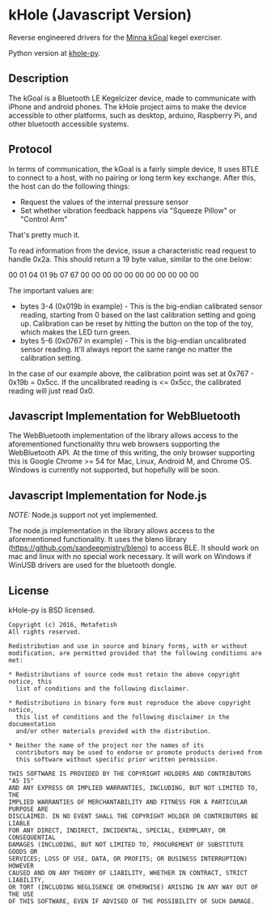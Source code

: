 # kHole (Javascript Version)

Reverse engineered drivers for the
[Minna kGoal](http://www.minnalife.com/products/kgoal) kegel
exerciser.

Python version at [khole-py](https://github.com/metafetish/khole-py).

## Description

The kGoal is a Bluetooth LE Kegelcizer device, made to communicate
with iPhone and android phones. The kHole project aims to make the
device accessible to other platforms, such as desktop, arduino,
Raspberry Pi, and other bluetooth accessible systems.

## Protocol

In terms of communication, the kGoal is a fairly simple device, It
uses BTLE to connect to a host, with no pairing or long term key
exchange. After this, the host can do the following things:

- Request the values of the internal pressure sensor
- Set whether vibration feedback happens via "Squeeze Pillow" or
  "Control Arm"
  
That's pretty much it.

To read information from the device, issue a characteristic read
request to handle 0x2a. This should return a 19 byte value, similar to
the one below:

00 01 04 01 9b 07 67 00 00 00 00 00 00 00 00 00 00 00

The important values are:

- bytes 3-4 (0x019b in example) - This is the big-endian calibrated
  sensor reading, starting from 0 based on the last calibration
  setting and going up. Calibration can be reset by hitting the button
  on the top of the toy, which makes the LED turn green.
- bytes 5-6 (0x0767 in example) - This is the big-endian uncalibrated
  sensor reading. It'll always report the same range no matter the
  calibration setting.

In the case of our example above, the calibration point was set at
0x767 - 0x19b = 0x5cc. If the uncalibrated reading is <= 0x5cc, the
calibrated reading will just read 0x0.

## Javascript Implementation for WebBluetooth

The WebBluetooth implementation of the library allows access to the
aforementioned functionality thru web browsers supporting the
WebBluetooth API. At the time of this writing, the only browser
supporting this is Google Chrome >= 54 for Mac, Linux, Android M, and
Chrome OS. Windows is currently not supported, but hopefully will be
soon.

## Javascript Implementation for Node.js

_NOTE:_ Node.js support not yet implemented.

The node.js implementation in the library allows access to the
aforementioned functionality. It uses the bleno library
(https://github.com/sandeepmistry/bleno) to access BLE. It should work
on mac and linux with no special work necessary. It will work on
Windows if WinUSB drivers are used for the bluetooth dongle.

## License

kHole-py is BSD licensed.

    Copyright (c) 2016, Metafetish
    All rights reserved.
    
    Redistribution and use in source and binary forms, with or without
    modification, are permitted provided that the following conditions are met:
    
    * Redistributions of source code must retain the above copyright notice, this
      list of conditions and the following disclaimer.
    
    * Redistributions in binary form must reproduce the above copyright notice,
      this list of conditions and the following disclaimer in the documentation
      and/or other materials provided with the distribution.
    
    * Neither the name of the project nor the names of its
      contributors may be used to endorse or promote products derived from
      this software without specific prior written permission.
    
    THIS SOFTWARE IS PROVIDED BY THE COPYRIGHT HOLDERS AND CONTRIBUTORS "AS IS"
    AND ANY EXPRESS OR IMPLIED WARRANTIES, INCLUDING, BUT NOT LIMITED TO, THE
    IMPLIED WARRANTIES OF MERCHANTABILITY AND FITNESS FOR A PARTICULAR PURPOSE ARE
    DISCLAIMED. IN NO EVENT SHALL THE COPYRIGHT HOLDER OR CONTRIBUTORS BE LIABLE
    FOR ANY DIRECT, INDIRECT, INCIDENTAL, SPECIAL, EXEMPLARY, OR CONSEQUENTIAL
    DAMAGES (INCLUDING, BUT NOT LIMITED TO, PROCUREMENT OF SUBSTITUTE GOODS OR
    SERVICES; LOSS OF USE, DATA, OR PROFITS; OR BUSINESS INTERRUPTION) HOWEVER
    CAUSED AND ON ANY THEORY OF LIABILITY, WHETHER IN CONTRACT, STRICT LIABILITY,
    OR TORT (INCLUDING NEGLIGENCE OR OTHERWISE) ARISING IN ANY WAY OUT OF THE USE
    OF THIS SOFTWARE, EVEN IF ADVISED OF THE POSSIBILITY OF SUCH DAMAGE.
